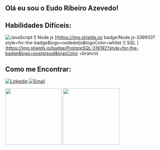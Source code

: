 ##  Olá eu sou o Eudo Ribeiro Azevedo!

##  Habilidades Difíceis:
![ JavaScript ](https://img.shields.io/badge/JavaScript-323330?style=for-the-badge&logo=javascript&logoColor=F7DF1E)
![ Node.js ](https://img.shields.io/ badge/Node.js-339933?style=for-the-badge&logo=nodedotjs&logoColor=white) 
![ SQL ](https://img.shields.io/badge/PostgreSQL-316192?style=for-the-badge&logo=postgresql&logoColor =branco)

##  Como me Encontrar:
[![ Linkedin ](https://img.shields.io/badge/LinkedIn-0077B5?style=for-the-badge&logo=linkedin&logoColor=white)](https:/https://www.linkedin.com/in/eudo-azevedo/)
[![ Email ](https://img.shields.io/badge/Gmail-D14836?style=for-the-badge&logo=gmail&logoColor=white)](mailto:eudoribeiro@gmail.com)




<div align="center
            
  <a href="https://github.com/eudoazevedo">
  <img height="180em" src="https://github-readme-stats.vercel.app/api?username=eudoazevedo&show_icons=true&theme=dracula&include_all_commits=true&count_private=true"/>
  <img height="180em" src="https://github-readme-stats.vercel.app/api/top-langs/?username=eudoazevedo&layout=compact&langs_count=7&theme=dracula"/>
</div>

